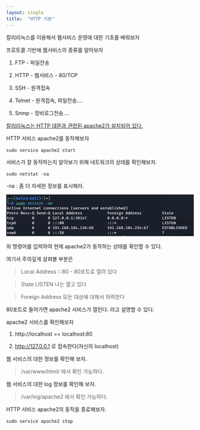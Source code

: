 ```yaml
---
layout: single
title:  "HTTP 기본" 
---
```


칼리리눅스를 이용해서 웹서비스 운영에 대한 기초를 배워보자 

프로토콜 기반에 웹서비스의 종류를 알아보자

1. FTP - 파일전송

2. HTTP - 웹서비스 - 80/TCP

3. SSH - 원격접속

4. Telnet - 원격접속, 파일전송....

5. Snmp - 장비로그전송....

<u>칼리리눅스는 HTTP 데몬과 관련된 apache2가 설치되어 있다.</u>

HTTP 서비스 apache2를 동작해보자

```
sudo service apache2 start
```

서비스가 잘 동작하는지 알아보기 위해 네트워크의 상태를 확인해보자.

```
sudo netstat -na
```

-na : 좀 더 자세한 정보를 표시해라.

![](../images/2024-040170-kali-web-basic/2024-04-17-10-19-30-image.png)

위 명령어를 입력하여 현제 apache2가 동작하는 상태를 확인할 수 있다.

여기서 주의깊게 살펴볼 부분은 

> Local Address :::80 - 80포트로 열려 있다

> State LISTEN 나는 열고 있다

> Foreign Address 모든 대상에 대해서 허락한다

80포트로 들어가면 apache2 서비스가 열린다. 라고 설명할 수 있다.

apache2 서비스를 확인해보자

1. http://localhost  == localhost:80

2. http://127.0.0.1 로 접속한다(자신의 localhost)

웹 서비스의 대한 정보를 확인해 보자.

> /var/www/html/ 에서 확인 가능하다.

웹 서비스의 대한 log 정보를 확인해 보자. 

> /var/log/apache2 에서 확인 가능하다.

HTTP 서비스 apache2의 동작을 종료해보자.

```
sudo service apache2 stop
```
